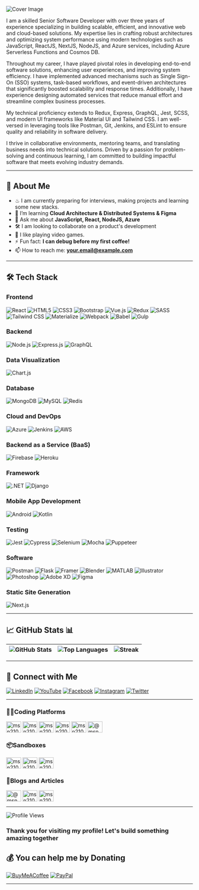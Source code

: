 ![Cover Image](https://github.com/user-attachments/assets/f2e36a43-603a-4ec3-885a-66220563fc1e)

I am a skilled Senior Software Developer with over three years of experience specializing in building scalable, efficient, and innovative web and cloud-based solutions. My expertise lies in crafting robust architectures and optimizing system performance using modern technologies such as JavaScript, ReactJS, NextJS, NodeJS, and Azure services, including Azure Serverless Functions and Cosmos DB.

Throughout my career, I have played pivotal roles in developing end-to-end software solutions, enhancing user experiences, and improving system efficiency. I have implemented advanced mechanisms such as Single Sign-On (SSO) systems, task-based workflows, and event-driven architectures that significantly boosted scalability and response times. Additionally, I have experience designing automated services that reduce manual effort and streamline complex business processes.

My technical proficiency extends to Redux, Express, GraphQL, Jest, SCSS, and modern UI frameworks like Material UI and Tailwind CSS. I am well-versed in leveraging tools like Postman, Git, Jenkins, and ESLint to ensure quality and reliability in software delivery.

I thrive in collaborative environments, mentoring teams, and translating business needs into technical solutions. Driven by a passion for problem-solving and continuous learning, I am committed to building impactful software that meets evolving industry demands.

---

## 🚀 About Me

- ♨ I am currently preparing for interviews, making projects and learning some new stacks.
- 🌱 I’m learning **Cloud Architecture & Distributed Systems & Figma**
- 💬 Ask me about **JavaScript, React, NodeJS, Azure**
- 🛠 I am looking to collaborate on a product's development
- 🍕 I like playing video games.
- ⚡ Fun fact: **I can debug before my first coffee!**
- 📫 How to reach me: **[your.email@example.com](mailto:msn2106@gmail.com)**

---

## 🛠️ Tech Stack

### Frontend
![React](https://img.shields.io/badge/React-61DAFB?style=for-the-badge&logo=react&logoColor=black)
![HTML5](https://img.shields.io/badge/HTML5-E34F26?style=for-the-badge&logo=html5&logoColor=white)
![CSS3](https://img.shields.io/badge/CSS3-1572B6?style=for-the-badge&logo=css3&logoColor=white)
![Bootstrap](https://img.shields.io/badge/Bootstrap-7952B3?style=for-the-badge&logo=bootstrap&logoColor=white)
![Vue.js](https://img.shields.io/badge/Vue.js-4FC08D?style=for-the-badge&logo=vue.js&logoColor=white)
![Redux](https://img.shields.io/badge/Redux-764ABC?style=for-the-badge&logo=redux&logoColor=white)
![SASS](https://img.shields.io/badge/SASS-CC6699?style=for-the-badge&logo=sass&logoColor=white)
![Tailwind CSS](https://img.shields.io/badge/Tailwind_CSS-06B6D4?style=for-the-badge&logo=tailwind-css&logoColor=white)
![Materialize](https://img.shields.io/badge/Materialize-EE6E73?style=for-the-badge&logo=material-design&logoColor=white)
![Webpack](https://img.shields.io/badge/Webpack-8DD6F9?style=for-the-badge&logo=webpack&logoColor=black)
![Babel](https://img.shields.io/badge/Babel-F9DC3E?style=for-the-badge&logo=babel&logoColor=black)
![Gulp](https://img.shields.io/badge/Gulp-CF4647?style=for-the-badge&logo=gulp&logoColor=white)

### Backend
![Node.js](https://img.shields.io/badge/Node.js-339933?style=for-the-badge&logo=node.js&logoColor=white)
![Express.js](https://img.shields.io/badge/Express.js-000000?style=for-the-badge&logo=express&logoColor=white)
![GraphQL](https://img.shields.io/badge/GraphQL-E10098?style=for-the-badge&logo=graphql&logoColor=white)

### Data Visualization
![Chart.js](https://img.shields.io/badge/Chart.js-FF6384?style=for-the-badge&logo=chartdotjs&logoColor=white)

### Database
![MongoDB](https://img.shields.io/badge/MongoDB-47A248?style=for-the-badge&logo=mongodb&logoColor=white)
![MySQL](https://img.shields.io/badge/MySQL-4479A1?style=for-the-badge&logo=mysql&logoColor=white)
![Redis](https://img.shields.io/badge/Redis-DC382D?style=for-the-badge&logo=redis&logoColor=white)

### Cloud and DevOps
![Azure](https://img.shields.io/badge/Microsoft%20Azure-0078D4?style=for-the-badge&logo=microsoft-azure&logoColor=white)
![Jenkins](https://img.shields.io/badge/Jenkins-D24939?style=for-the-badge&logo=jenkins&logoColor=white)
![AWS](https://img.shields.io/badge/Amazon%20AWS-232F3E?style=for-the-badge&logo=amazon-aws&logoColor=white)

### Backend as a Service (BaaS)
![Firebase](https://img.shields.io/badge/Firebase-FFCA28?style=for-the-badge&logo=firebase&logoColor=black)
![Heroku](https://img.shields.io/badge/Heroku-430098?style=for-the-badge&logo=heroku&logoColor=white)

### Framework
![.NET](https://img.shields.io/badge/.NET-512BD4?style=for-the-badge&logo=dotnet&logoColor=white)
![Django](https://img.shields.io/badge/Django-092E20?style=for-the-badge&logo=django&logoColor=white)

### Mobile App Development
![Android](https://img.shields.io/badge/Android-3DDC84?style=for-the-badge&logo=android&logoColor=white)
![Kotlin](https://img.shields.io/badge/Kotlin-0095D5?style=for-the-badge&logo=kotlin&logoColor=white)

### Testing
![Jest](https://img.shields.io/badge/Jest-C21325?style=for-the-badge&logo=jest&logoColor=white)
![Cypress](https://img.shields.io/badge/Cypress-17202C?style=for-the-badge&logo=cypress&logoColor=white)
![Selenium](https://img.shields.io/badge/Selenium-43B02A?style=for-the-badge&logo=selenium&logoColor=white)
![Mocha](https://img.shields.io/badge/Mocha-8D6748?style=for-the-badge&logo=mocha&logoColor=white)
![Puppeteer](https://img.shields.io/badge/Puppeteer-40B5A4?style=for-the-badge&logo=puppeteer&logoColor=white)

### Software
![Postman](https://img.shields.io/badge/Postman-FF6C37?style=for-the-badge&logo=postman&logoColor=white)
![Flask](https://img.shields.io/badge/Flask-000000?style=for-the-badge&logo=flask&logoColor=white)
![Framer](https://img.shields.io/badge/Framer-0055FF?style=for-the-badge&logo=framer&logoColor=white)
![Blender](https://img.shields.io/badge/Blender-F5792A?style=for-the-badge&logo=blender&logoColor=white)
![MATLAB](https://img.shields.io/badge/MATLAB-0076A8?style=for-the-badge&logo=mathworks&logoColor=white)
![Illustrator](https://img.shields.io/badge/Adobe%20Illustrator-FF9A00?style=for-the-badge&logo=adobe-illustrator&logoColor=white)
![Photoshop](https://img.shields.io/badge/Adobe%20Photoshop-31A8FF?style=for-the-badge&logo=adobe-photoshop&logoColor=white)
![Adobe XD](https://img.shields.io/badge/Adobe%20XD-FF61F6?style=for-the-badge&logo=adobe-xd&logoColor=white)
![Figma](https://img.shields.io/badge/Figma-F24E1E?style=for-the-badge&logo=figma&logoColor=white)

### Static Site Generation
![Next.js](https://img.shields.io/badge/Next.js-000000?style=for-the-badge&logo=nextdotjs&logoColor=white)

---

## 📈 GitHub Stats 📊

| ![GitHub Stats](https://github-readme-stats.vercel.app/api?username=msn2106&show_icons=true&locale=en) | ![Top Languages](https://github-readme-stats.vercel.app/api/top-langs?username=msn2106&show_icons=true&locale=en&layout=compact) | ![Streak](https://github-readme-streak-stats.herokuapp.com/?user=msn2106&) |
|-------------------------------------------------------------------------------------------------------|-----------------------------------------------------------------------------------------------------------|-----------------------------------------------------------------------------------|

---

## 🤝 Connect with Me

[![LinkedIn](https://img.shields.io/badge/LinkedIn-0A66C2?style=for-the-badge&logo=linkedin&logoColor=white)](https://linkedin.com/in/msn2106)
[![YouTube](https://img.shields.io/badge/YouTube-FF0000?style=for-the-badge&logo=youtube&logoColor=white)](https://www.youtube.com/c/mayank-singh-2106)
[![Facebook](https://img.shields.io/badge/Facebook-1877F2?style=for-the-badge&logo=facebook&logoColor=white)](https://fb.com/msn2106)
[![Instagram](https://img.shields.io/badge/Instagram-E4405F?style=for-the-badge&logo=instagram&logoColor=white)](https://instagram.com/msn2106)
[![Twitter](https://img.shields.io/badge/Twitter-1DA1F2?style=for-the-badge&logo=twitter&logoColor=white)](https://twitter.com/mayank_nikumbh)

---

### 👨‍💻Coding Platforms
<a href="https://www.leetcode.com/msn2106" target="blank"><img align="center" src="https://raw.githubusercontent.com/rahuldkjain/github-profile-readme-generator/master/src/images/icons/Social/leet-code.svg" alt="msn2106" height="30" width="40" /></a>
<a href="https://auth.geeksforgeeks.org/user/msn2106" target="blank"><img align="center" src="https://raw.githubusercontent.com/rahuldkjain/github-profile-readme-generator/master/src/images/icons/Social/geeks-for-geeks.svg" alt="msn2106" height="30" width="40" /></a>
<a href="https://www.codechef.com/users/msn2106" target="blank"><img align="center" src="https://cdn.jsdelivr.net/npm/simple-icons@3.1.0/icons/codechef.svg" alt="msn2106" height="30" width="40" /></a>
<a href="https://codeforces.com/profile/msn2106" target="blank"><img align="center" src="https://raw.githubusercontent.com/rahuldkjain/github-profile-readme-generator/master/src/images/icons/Social/codeforces.svg" alt="msn2106" height="30" width="40" /></a>
<a href="https://www.hackerrank.com/msn2106" target="blank"><img align="center" src="https://raw.githubusercontent.com/rahuldkjain/github-profile-readme-generator/master/src/images/icons/Social/hackerrank.svg" alt="msn2106" height="30" width="40" /></a>
<a href="https://www.hackerearth.com/@msn2106" target="blank"><img align="center" src="https://raw.githubusercontent.com/rahuldkjain/github-profile-readme-generator/master/src/images/icons/Social/hackerearth.svg" alt="@msn2106" height="30" width="40" /></a>

### 📦Sandboxes
<a href="https://codesandbox.com/msn2106" target="blank"><img align="center" src="https://raw.githubusercontent.com/rahuldkjain/github-profile-readme-generator/master/src/images/icons/Social/codesandbox.svg" alt="msn2106" height="30" width="40" /></a>
<a href="https://codepen.io/msn2106" target="blank"><img align="center" src="https://raw.githubusercontent.com/rahuldkjain/github-profile-readme-generator/master/src/images/icons/Social/codepen.svg" alt="msn2106" height="30" width="40" /></a>
<a href="https://kaggle.com/msn2106" target="blank"><img align="center" src="https://raw.githubusercontent.com/rahuldkjain/github-profile-readme-generator/master/src/images/icons/Social/kaggle.svg" alt="msn2106" height="30" width="40" /></a>

### 📃Blogs and Articles
<a href="https://medium.com/@msn2106" target="blank"><img align="center" src="https://raw.githubusercontent.com/rahuldkjain/github-profile-readme-generator/master/src/images/icons/Social/medium.svg" alt="@msn2106" height="30" width="40" /></a>
<a href="https://dev.to/msn2106" target="blank"><img align="center" src="https://raw.githubusercontent.com/rahuldkjain/github-profile-readme-generator/master/src/images/icons/Social/devto.svg" alt="msn2106" height="30" width="40" /></a>
<a href="https://stackoverflow.com/users/13405624/mayank-singh" target="blank"><img align="center" src="https://raw.githubusercontent.com/rahuldkjain/github-profile-readme-generator/master/src/images/icons/Social/stack-overflow.svg" alt="msn2106" height="30" width="40" /></a>

---

![Profile Views](https://komarev.com/ghpvc/?username=your-github-username&style=for-the-badge)

### Thank you for visiting my profile! Let's build something amazing together

## 💰 You can help me by Donating

[![BuyMeACoffee](https://img.shields.io/badge/Buy%20Me%20a%20Coffee-ffdd00?style=for-the-badge&logo=buy-me-a-coffee&logoColor=black)](https://buymeacoffee.com/msn2106) 
[![PayPal](https://img.shields.io/badge/PayPal-00457C?style=for-the-badge&logo=paypal&logoColor=white)](https://paypal.me/mayank2106) 

---

<!-- 
---

## 🏆 Achievements & Certifications

- 🎓 **Certification Name** — [Issuing Authority](#)
- 🏅 **Achievement Name**

---

## 🧩 Interests

- 🌍 Open-source contributions
- 📚 Technical blogging
- 🧑‍🏫 Mentorship and knowledge-sharing -->

<!-- ---

## 🛠️ Tools I Use

- **Code Editors:** VSCode, IntelliJ IDEA
- **Version Control:** Git, GitHub
- **CI/CD:** GitHub Actions, Azure Pipelines -->

<!-- ---

## 📖 Recent Blog Posts

- [Post Title 1](#)
- [Post Title 2](#)
- [Post Title 3](#) -->

<!-- ---

### 🖋️ Quote of the Day

[![Github Readme Daily Quotes](https://readme-daily-quotes.vercel.app/api)](https://github.com/cheehwatang/github-readme-daily-quotes) -->

<!-- ---

## 🌟 Featured Projects

### [Project 1: Awesome Project Name](https://github.com/username/project1)
**Description:** A brief overview of the project, its purpose, and any notable features.

### [Project 2: Another Cool Project](https://github.com/username/project2)
**Description:** Highlight the technologies used and what makes this project stand out. -->
